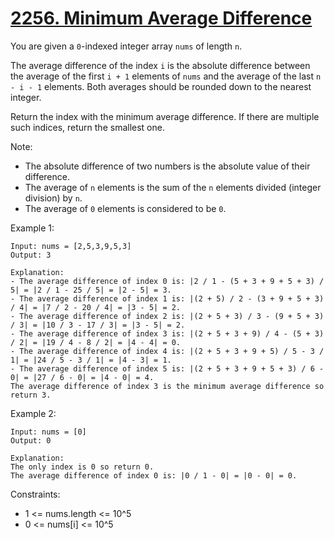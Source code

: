 # [2256. Minimum Average Difference](https://leetcode.com/problems/minimum-average-difference/description/)
 
You are given a `0`-indexed integer array `nums` of length `n`.

The average difference of the index `i` is the absolute difference between the average of the first `i + 1` elements of `nums` and the average of the last `n - i - 1` elements. Both averages should be rounded down to the nearest integer.

Return the index with the minimum average difference. If there are multiple such indices, return the smallest one.

Note:

* The absolute difference of two numbers is the absolute value of their difference.
* The average of `n` elements is the sum of the `n` elements divided (integer division) by `n`.
* The average of `0` elements is considered to be `0`.
 

Example 1:

    Input: nums = [2,5,3,9,5,3]
    Output: 3

    Explanation:
    - The average difference of index 0 is: |2 / 1 - (5 + 3 + 9 + 5 + 3) / 5| = |2 / 1 - 25 / 5| = |2 - 5| = 3.
    - The average difference of index 1 is: |(2 + 5) / 2 - (3 + 9 + 5 + 3) / 4| = |7 / 2 - 20 / 4| = |3 - 5| = 2.
    - The average difference of index 2 is: |(2 + 5 + 3) / 3 - (9 + 5 + 3) / 3| = |10 / 3 - 17 / 3| = |3 - 5| = 2.
    - The average difference of index 3 is: |(2 + 5 + 3 + 9) / 4 - (5 + 3) / 2| = |19 / 4 - 8 / 2| = |4 - 4| = 0.
    - The average difference of index 4 is: |(2 + 5 + 3 + 9 + 5) / 5 - 3 / 1| = |24 / 5 - 3 / 1| = |4 - 3| = 1.
    - The average difference of index 5 is: |(2 + 5 + 3 + 9 + 5 + 3) / 6 - 0| = |27 / 6 - 0| = |4 - 0| = 4.
    The average difference of index 3 is the minimum average difference so return 3.

Example 2:

    Input: nums = [0]
    Output: 0

    Explanation:
    The only index is 0 so return 0.
    The average difference of index 0 is: |0 / 1 - 0| = |0 - 0| = 0.
 

Constraints:

* 1 <= nums.length <= 10^5
* 0 <= nums[i] <= 10^5